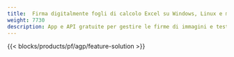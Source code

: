 ```yaml
---
title:  Firma digitalmente fogli di calcolo Excel su Windows, Linux e macOS
weight: 7730
description: App e API gratuite per gestire le firme di immagini e testo sui file XLS, XLSX e ODS
---
```

{{< blocks/products/pf/agp/feature-solution >}} 

